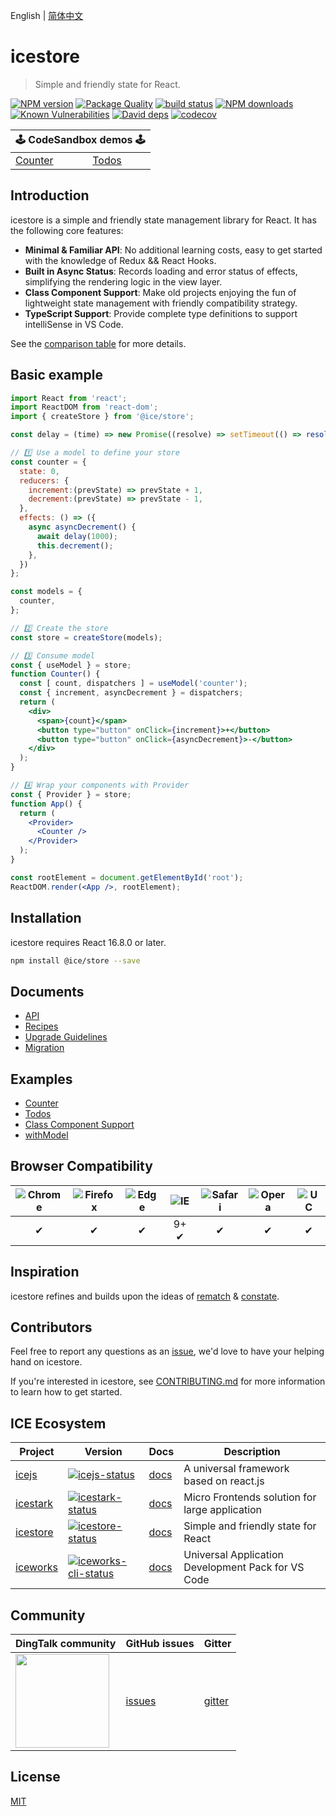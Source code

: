 English | [简体中文](./README.zh-CN.md)

# icestore

> Simple and friendly state for React.

[![NPM version](https://img.shields.io/npm/v/@ice/store.svg?style=flat)](https://npmjs.org/package/@ice/store)
[![Package Quality](https://npm.packagequality.com/shield/@ice%2Fstore.svg)](https://packagequality.com/#?package=@ice/store)
[![build status](https://img.shields.io/travis/ice-lab/icestore.svg?style=flat-square)](https://travis-ci.org/ice-lab/icestore)
[![NPM downloads](http://img.shields.io/npm/dm/@ice/store.svg?style=flat)](https://npmjs.org/package/@ice/store)
[![Known Vulnerabilities](https://snyk.io/test/npm/@ice/store/badge.svg)](https://snyk.io/test/npm/@ice/store)
[![David deps](https://img.shields.io/david/ice-lab/icestore.svg?style=flat-square)](https://david-dm.org/ice-lab/icestore)
[![codecov](https://codecov.io/gh/ice-lab/icestore/branch/master/graph/badge.svg)](https://codecov.io/gh/ice-lab/icestore)

<table>
  <thead>
    <tr>
      <th colspan="5"><center>🕹 CodeSandbox demos 🕹</center></th>
    </tr>
  </thead>
  <tbody>
    <tr>
      <td><a href="https://codesandbox.io/s/github/ice-lab/icestore/tree/master/examples/counter?module=/src/index.tsx">Counter</a></td>
      <td><a href="https://codesandbox.io/s/github/ice-lab/icestore/tree/master/examples/todos?module=/src/index.tsx">Todos</a></td>
    </tr>
  </tbody>
</table>

## Introduction

icestore is a simple and friendly state management library for React. It has the following core features:

* **Minimal & Familiar API**: No additional learning costs, easy to get started with the knowledge of Redux && React Hooks.
* **Built in Async Status**: Records loading and error status of effects, simplifying the rendering logic in the view layer.
* **Class Component Support**: Make old projects enjoying the fun of lightweight state management with friendly compatibility strategy.
* **TypeScript Support**: Provide complete type definitions to support intelliSense in VS Code.

See the [comparison table](docs/recipes.md#Comparison) for more details.

## Basic example

```jsx
import React from 'react';
import ReactDOM from 'react-dom';
import { createStore } from '@ice/store';

const delay = (time) => new Promise((resolve) => setTimeout(() => resolve(), time));

// 1️⃣ Use a model to define your store
const counter = {
  state: 0,
  reducers: {
    increment:(prevState) => prevState + 1,
    decrement:(prevState) => prevState - 1,
  },
  effects: () => ({
    async asyncDecrement() {
      await delay(1000);
      this.decrement();
    },
  })
};

const models = {
  counter,
};

// 2️⃣ Create the store
const store = createStore(models);

// 3️⃣ Consume model
const { useModel } = store;
function Counter() {
  const [ count, dispatchers ] = useModel('counter');
  const { increment, asyncDecrement } = dispatchers;
  return (
    <div>
      <span>{count}</span>
      <button type="button" onClick={increment}>+</button>
      <button type="button" onClick={asyncDecrement}>-</button>
    </div>
  );
}

// 4️⃣ Wrap your components with Provider
const { Provider } = store;
function App() {
  return (
    <Provider>
      <Counter />
    </Provider>
  );
}

const rootElement = document.getElementById('root');
ReactDOM.render(<App />, rootElement);
```

## Installation

icestore requires React 16.8.0 or later.

```bash
npm install @ice/store --save
```

## Documents

- [API](./docs/api.md)
- [Recipes](./docs/recipes.md)
- [Upgrade Guidelines](./docs/upgrade-guidelines.md)
- [Migration](./docs/migration.md)

## Examples

- [Counter](https://codesandbox.io/s/github/ice-lab/icestore/tree/master/examples/counter)
- [Todos](https://codesandbox.io/s/github/ice-lab/icestore/tree/master/examples/todos)
- [Class Component Support](https://codesandbox.io/s/github/ice-lab/icestore/tree/master/examples/classComponent)
- [withModel](https://codesandbox.io/s/github/ice-lab/icestore/tree/master/examples/withModel)

## Browser Compatibility

| ![Chrome](https://raw.github.com/alrra/browser-logos/master/src/chrome/chrome_48x48.png) | ![Firefox](https://raw.github.com/alrra/browser-logos/master/src/firefox/firefox_48x48.png) | ![Edge](https://raw.github.com/alrra/browser-logos/master/src/edge/edge_48x48.png) | ![IE](https://raw.github.com/alrra/browser-logos/master/src/archive/internet-explorer_9-11/internet-explorer_9-11_48x48.png) | ![Safari](https://raw.github.com/alrra/browser-logos/master/src/safari/safari_48x48.png) | ![Opera](https://raw.github.com/alrra/browser-logos/master/src/opera/opera_48x48.png) | ![UC](https://raw.github.com/alrra/browser-logos/master/src/uc/uc_48x48.png) |
| :--------------------------------------------------------------------------------------: | :-----------------------------------------------------------------------------------------: | :--------------------------------------------------------------------------------: | :--------------------------------------------------------------------------------------------------------------------------: | :--------------------------------------------------------------------------------------: | :-----------------------------------------------------------------------------------: | :--------------------------------------------------------------------------: |
|✔ |✔|✔|9+ ✔|✔|✔|✔|

## Inspiration

icestore refines and builds upon the ideas of [rematch](https://github.com/rematch/rematch) & [constate](https://github.com/diegohaz/constate).

## Contributors

Feel free to report any questions as an [issue](https://github.com/alibaba/ice/issues/new), we'd love to have your helping hand on icestore.

If you're interested in icestore, see [CONTRIBUTING.md](https://github.com/alibaba/ice/blob/master/.github/CONTRIBUTING.md) for more information to learn how to get started.

## ICE Ecosystem

|    Project         |    Version      |     Docs    |   Description       |
|----------------|------------------|--------------|-----------|
| [icejs] | [![icejs-status]][icejs-package] | [docs][icejs-docs] | A universal framework based on react.js |
| [icestark] | [![icestark-status]][icestark-package] | [docs][icestark-docs] | Micro Frontends solution for large application |
| [icestore] | [![icestore-status]][icestore-package] | [docs][icestore-docs] | Simple and friendly state for React |
| [iceworks]| [![iceworks-cli-status]][iceworks-cli-package] | [docs][iceworks-docs] | Universal Application Development Pack for VS Code |

[icejs]: https://github.com/alibaba/ice
[icestark]: https://github.com/ice-lab/icestark
[icestore]: https://github.com/ice-lab/icestore
[iceworks]: https://github.com/ice-lab/iceworks

[icejs-status]: https://img.shields.io/npm/v/ice.js.svg
[icestark-status]: https://img.shields.io/npm/v/@ice/stark.svg
[icestore-status]: https://img.shields.io/npm/v/@ice/store.svg
[iceworks-cli-status]: https://img.shields.io/npm/v/iceworks.svg

[icejs-package]: https://npmjs.com/package/ice.js
[icestark-package]: https://npmjs.com/package/@ice/stark
[icestore-package]: https://npmjs.com/package/@ice/store
[iceworks-cli-package]: https://npmjs.com/package/iceworks

[icejs-docs]: https://ice.work/docs/guide/intro
[icestark-docs]: https://ice.work/docs/icestark/guide/about
[icestore-docs]: https://github.com/ice-lab/icestore#icestore
[iceworks-docs]: https://ice.work/docs/iceworks/about

## Community

| DingTalk community                               | GitHub issues |  Gitter |
|-------------------------------------|--------------|---------|
| <a href="https://ice.alicdn.com/assets/images/qrcode.png"><img src="https://ice.alicdn.com/assets/images/qrcode.png" width="150" /></a> | [issues]     | [gitter]|

[issues]: https://github.com/alibaba/ice/issues
[gitter]: https://gitter.im/alibaba/ice

## License

[MIT](LICENSE)
